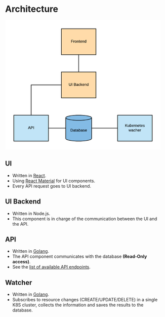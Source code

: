 # Architecture
![Architecture Diagram](../images/architecture.png)

## UI 
- Written in [React](https://reactjs.org/).
- Using [React Material](https://material-ui.com/) for UI components.
- Every API request goes to UI backend.

## UI Backend
- Written in Node.js.
- This component is in charge of the communication between the UI and the API.

## API
- Written in [Golang](https://golang.org/).
- The API component communicates with the database **(Read-Only access)**.
- See the [list of available API endpoints](api-endpoints.md).

## Watcher
- Written in [Golang](https://golang.org/).
- Subscribes to resource changes (CREATE/UPDATE/DELETE) in a single K8S cluster, collects the information and saves the results to the database. 


